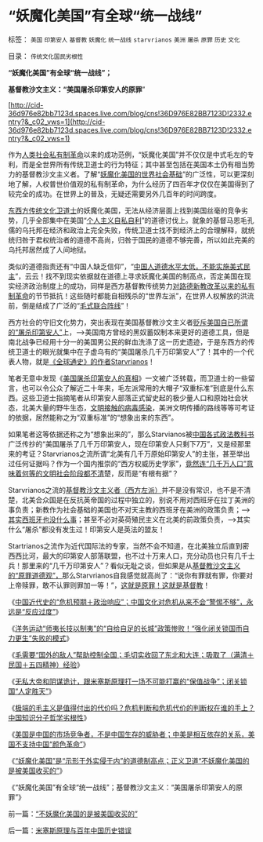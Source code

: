 # “妖魔化美国”有全球“统一战线”

标签： `美国` `印第安人` `基督教` `妖魔化` `统一战线` `starvrianos` `美洲` `屠杀` `原罪` `历史` `文化` 

目录： `传统文化国民劣根性`

**“妖魔化美国”有全球“统一战线”；**

**基督教沙文主义：“美国屠杀印第安人的原罪**”

[http://cid-36d976e82bb7123d.spaces.live.com/blog/cns!36D976E82BB7123D!2332.entry?&_c02_vws=1](http://cid-36d976e82bb7123d.spaces.live.com/blog/cns!36D976E82BB7123D!2332.entry?&_c02_vws=1)

作为[人类社会私有制革命](../../../2010/1/18/私有制革命是恢复了人类生物本源的生活方式.md)以来的成功范例，“妖魔化美国”并不仅仅是中式毛左的专利，而是全世界所有传统卫道士的行为特征；其中甚至包括在美国本土仍有相当势力的基督教沙文主义者。了解“[妖魔化美国的世界社会基础](../../../2010/12/28/拜上帝教的“缺乏信仰”和“全盘西化”.md)”的广泛性，可以更深刻地了解，人权普世价值观的私有制革命，为什么经历了四百年才仅仅在美国得到了较完全的成功。在世界上的普及，无疑还需要另外几百年的时间跨度。

[东西方传统文化卫道士](../../../2009/11/11/中国社会4.5种正统卫道士.md)的妖魔化美国，无法从经济层面上找到美国丝毫的竞争劣势，几乎全部集中在美国“[个人主义自私自利](../../../2009/7/28/美国资产阶级实用主义反动哲学.md)”的道德讨伐上。就象的基督马恩毛孔儒的乌托邦在经济和政治上完全失败，传统卫道士找不到经济上的合理解释，就统统归咎于君权统治者的道德不高尚，归咎于国民的道德不够完善，所以如此完美的乌托邦居然成了人间地狱。

类似的道德指责还有“中国人缺乏信仰”，“[中国人道德水平太低，不能实施美式民主](../../../2010/10/15/有民主的生活方式才有民主的社会.md)”，云云！找不到现实依据就在道德上寻求妖魔化美国的制高点，否定美国在现实经济政治制度上的成功，同样是西方基督教传统势力[对路德新教改革以来的私有制革命](../../../2010/12/27/路德新教是与马克思主义完全相反.md)的节节抵抗！这些随时都能自相残杀的“世界左派”，在世界人权解放的洪流前，倒是结成了广泛的“[毛式联合阵线](../../../2009/9/20/争取民主就不要搞毛式厚黑政治.md)”！

西方社会的守旧文化势力，突出表现在美国基督教沙文主义者[贬斥美国自已所谓的“屠杀印第安人”](../../../2009/7/6/印第安传统文化在文明冲突中的节节抵抗中败退.md)上，——>美国南方曾经的黑奴蓄奴制本来更好的道德工具，但是南北战争已经用十分一的美国男公民的鲜血洗涤了这一历史遗迹，于是东西方的传统卫道士的眼光就集中在子虚乌有的“美国屠杀几千万印第安人”了！其中的一个代表人物，就是[《全球通史》的作者Starvrianos](../../../2010/10/31/马克思，斯宾格勒，汤因比，斯塔夫里阿诺斯的“进化论”.md)！

笔者无意中发现《[美国屠杀印第安人的真相](../../../2009/7/6/美国残酷屠杀印第安人的历史真相.md)》一文被广泛转载，而卫道士的一些留言，也可以令公众了解近二十年来，毛左派常用的大帽子“双重标准”到底是什么东西。这些卫道士指摘笔者从印第安人部落正式留史起的极少量人口和原始社会状态，北美大量的野牛生态，[文明接触的病毒感染](../../../2010/10/29/殖民地属民的真实处境；新大陆居民的恶梦是病毒.md)，美洲文明传播的路线等等可考证的依据，居然能称之为“双重标准”的“想象出来的东西”。

如果笔者这等依据还称之为“想象出来的”，那么Starvianos被[中国各式政法教科书](../../../2009/7/27/可爱右派越辩越黑.md)广泛传抄的“美国屠杀了几千万印第安人，现在印第安人只剩下7万”，又是经那里来的考证？Starvrianos之流所谓“北美有几千万原始印第安人”的主张，甚至举出过任何证据吗？作为一个国内推崇的“西方权威历史学家”，[竟然连“几千万人口”意味着何等的文明社会阶段都不清](../../../2010/4/7/文明接触总是以高级文明消灭落后文明为终局.md)楚，反而是“有根有据”？

Starvrianos之流的[基督教沙文主义者（西方左派）](../../../2010/10/28/法西斯和基督教沙文主义.md)并不是没有常识，也不是不清楚，北美合众国是在反抗英帝国的过程中独立的，别说不用对西班牙在拉丁美洲的事负责；新教作为社会基础的美国也不对天主教的西班牙在美洲的政策负责；——>[其实西班牙也没什么事](../../../2010/10/30/工业革命是通货紧缩和市场扩大而不是资本积累.md)；甚至不必对英荷殖民主义在北美的前政策负责，——>其实什么“屠杀”都没有发生过！印第安人是英法的盟友！

Startrianos之流作为近代国际法的专家，当然不会不知道，在北美独立后直到密西西比河，最大的印第安人部落联盟，也不过十万来人口，充分动员也只有几千士兵！那里来的“几千万印第安人”？看似无耻之谈，但如果是从[基督教沙文主义的“原罪道德观”，](../../../2009/11/5/没有天生的原罪，没有天生的原债.md)那么Starvrianos自我感觉就高尚了：“说你有罪就有罪，你要对上帝赎罪，敢不认罪则罪加一等！”，[这就是原罪！这就是基督教](../../../2010/11/13/宗教之善在于容纳他信之仁和中国特色的信仰.md)！

《[中国近代史的“危机预期＋政治响应”；中国文化对危机从来不会“警惕不够”，永远是“反应过度”](../../../2011/1/9/中国近代“危机预期＋政治响应”历史进程.md)》

《[洋务运动“师夷长技以制夷”的“自给自足的长城”政策惨败！“强化闭关锁国而自力更生”失败的模式](../../../2011/1/9/“好战而不能战”的“傻逼霸权主义”.md)》

《[毛需要“国外的敌人”帮助控制全国；毛切实收回了东北和大连；吸取了（满清＋民国＋五四精神）经验](../../../2011/1/17/唱戏的需要一个大花脸.md)》

《[无私大帝和阴谋诡计，跟米塞斯原理打一场不可能打赢的“保值战争”；闭关锁国“人定胜天”](../../../2011/1/18/欲求无私大帝，将获一代老千.md)》

《[极端的毛主义是值得付出的代价吗？危机判断和危机代价的判断权在谁的手上？中国知识分子哲学劣根性](../../../2011/1/18/极端主义值吗？危机判断权在谁的手上？.md)》

《[美国是中国的市场竞争者，不是中国生存的威胁者；中美是相互依存的关系，美国不支持中国“颜色革命”](../../../2011/1/18/美国不会支持中国“颜色革命”.md)》

《[“妖魔化美国”是“示形于外实侵于内”的道德制高点；正义卫道“不妖魔化美国的是被美国收买的”](../../../2011/1/19/“不妖魔化美国的是被美国收买的”.md)》

《“妖魔化美国”有全球“统一战线”；基督教沙文主义：“美国屠杀印第安人的原罪”》

前一篇：[“不妖魔化美国的是被美国收买的”](../../../2011/1/19/“不妖魔化美国的是被美国收买的”.md)

后一篇：[米塞斯原理与百年中国历史错误](../../../2011/1/19/米塞斯原理与百年中国历史错误.md)